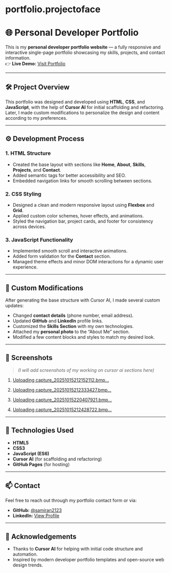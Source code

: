 # portfolio.projectoface
# 🌐 Personal Developer Portfolio

This is my **personal developer portfolio website** — a fully responsive and interactive single-page portfolio showcasing my skills, projects, and contact information.  
👉 **Live Demo:** [Visit Portfolio](https://samiran2123.github.io/portfolio.projectoface/)

---

## 🛠️ Project Overview

This portfolio was designed and developed using **HTML**, **CSS**, and **JavaScript**, with the help of **Cursor AI** for initial scaffolding and refactoring.  
Later, I made custom modifications to personalize the design and content according to my preferences.

---

## ⚙️ Development Process

### 1. **HTML Structure**
- Created the base layout with sections like **Home**, **About**, **Skills**, **Projects**, and **Contact**.  
- Added semantic tags for better accessibility and SEO.  
- Embedded navigation links for smooth scrolling between sections.

### 2. **CSS Styling**
- Designed a clean and modern responsive layout using **Flexbox** and **Grid**.  
- Applied custom color schemes, hover effects, and animations.  
- Styled the navigation bar, project cards, and footer for consistency across devices.

### 3. **JavaScript Functionality**
- Implemented smooth scroll and interactive animations.  
- Added form validation for the **Contact** section.  
- Managed theme effects and minor DOM interactions for a dynamic user experience.

---

## 🧩 Custom Modifications

After generating the base structure with Cursor AI, I made several custom updates:
- Changed **contact details** (phone number, email address).  
- Updated **GitHub** and **LinkedIn** profile links.  
- Customized the **Skills Section** with my own technologies.  
- Attached my **personal photo** to the “About Me” section.  
- Modified a few content blocks and styles to match my desired look.

---

## 📸 Screenshots

> *(I will add screenshots of my working on cursor ai sections here)*  
1.  [Uploading capture_20251015212152112.bmp…]()

2.  [Uploading capture_20251015212333427.bmp…]()

3.   [Uploading capture_20251015220407921.bmp…]()

4.  [Uploading capture_20251015212428722.bmp…]()


---

## 🚀 Technologies Used
- **HTML5**
- **CSS3**
- **JavaScript (ES6)**
- **Cursor AI** (for scaffolding and refactoring)
- **GitHub Pages** (for hosting)

---

## 📫 Contact

Feel free to reach out through my portfolio contact form or via:  
- **GitHub:** [@samiran2123](https://github.com/samiran2123)  
- **LinkedIn:** [View Profile](your-linkedin-profile-url-here)  


---

## 💬 Acknowledgements
- Thanks to **Cursor AI** for helping with initial code structure and automation.
- Inspired by modern developer portfolio templates and open-source web design trends.

